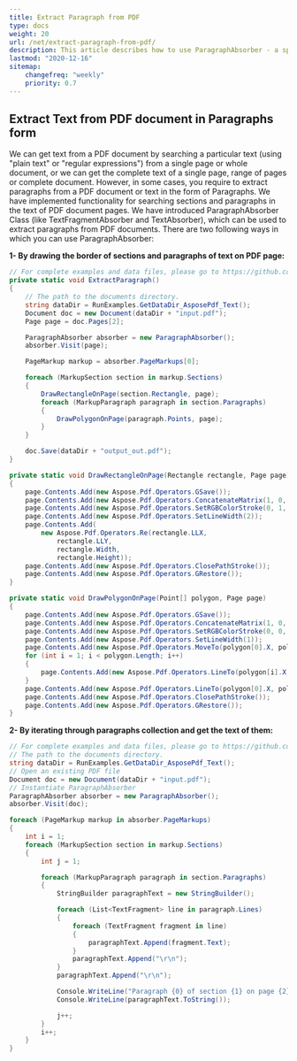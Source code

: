 ```yaml
---
title: Extract Paragraph from PDF
type: docs
weight: 20
url: /net/extract-paragraph-from-pdf/
description: This article describes how to use ParagraphAbsorber - a special tool in Aspose.PDF to extract text from PDF documents.
lastmod: "2020-12-16"
sitemap:
    changefreq: "weekly"
    priority: 0.7
---
```


## Extract Text from PDF document in Paragraphs form

We can get text from a PDF document by searching a particular text (using "plain text" or "regular expressions") from a single page or whole document, or we can get the complete text of a single page, range of pages or complete document. However, in some cases, you require to extract paragraphs from a PDF document or text in the form of Paragraphs. We have implemented functionality for searching sections and paragraphs in the text of PDF document pages. We have introduced ParagraphAbsorber Class (like TextFragmentAbsorber and TextAbsorber), which can be used to extract paragraphs from PDF documents. There are two following ways in which you can use ParagraphAbsorber:

**1- By drawing the border of sections and paragraphs of text on PDF page:**

```csharp
// For complete examples and data files, please go to https://github.com/aspose-pdf/Aspose.PDF-for-.NET
private static void ExtractParagraph()
{
    // The path to the documents directory.
    string dataDir = RunExamples.GetDataDir_AsposePdf_Text();
    Document doc = new Document(dataDir + "input.pdf");
    Page page = doc.Pages[2];

    ParagraphAbsorber absorber = new ParagraphAbsorber();
    absorber.Visit(page);

    PageMarkup markup = absorber.PageMarkups[0];

    foreach (MarkupSection section in markup.Sections)
    {
        DrawRectangleOnPage(section.Rectangle, page);
        foreach (MarkupParagraph paragraph in section.Paragraphs)
        {
            DrawPolygonOnPage(paragraph.Points, page);
        }
    }

    doc.Save(dataDir + "output_out.pdf");
}

private static void DrawRectangleOnPage(Rectangle rectangle, Page page)
{
    page.Contents.Add(new Aspose.Pdf.Operators.GSave());
    page.Contents.Add(new Aspose.Pdf.Operators.ConcatenateMatrix(1, 0, 0, 1, 0, 0));
    page.Contents.Add(new Aspose.Pdf.Operators.SetRGBColorStroke(0, 1, 0));
    page.Contents.Add(new Aspose.Pdf.Operators.SetLineWidth(2));
    page.Contents.Add(
        new Aspose.Pdf.Operators.Re(rectangle.LLX,
            rectangle.LLY,
            rectangle.Width,
            rectangle.Height));
    page.Contents.Add(new Aspose.Pdf.Operators.ClosePathStroke());
    page.Contents.Add(new Aspose.Pdf.Operators.GRestore());
}

private static void DrawPolygonOnPage(Point[] polygon, Page page)
{
    page.Contents.Add(new Aspose.Pdf.Operators.GSave());
    page.Contents.Add(new Aspose.Pdf.Operators.ConcatenateMatrix(1, 0, 0, 1, 0, 0));
    page.Contents.Add(new Aspose.Pdf.Operators.SetRGBColorStroke(0, 0, 1));
    page.Contents.Add(new Aspose.Pdf.Operators.SetLineWidth(1));
    page.Contents.Add(new Aspose.Pdf.Operators.MoveTo(polygon[0].X, polygon[0].Y));
    for (int i = 1; i < polygon.Length; i++)
    {
        page.Contents.Add(new Aspose.Pdf.Operators.LineTo(polygon[i].X, polygon[i].Y));
    }
    page.Contents.Add(new Aspose.Pdf.Operators.LineTo(polygon[0].X, polygon[0].Y));
    page.Contents.Add(new Aspose.Pdf.Operators.ClosePathStroke());
    page.Contents.Add(new Aspose.Pdf.Operators.GRestore());
}
``` 

**2- By iterating through paragraphs collection and get the text of them:**

```csharp
// For complete examples and data files, please go to https://github.com/aspose-pdf/Aspose.PDF-for-.NET
// The path to the documents directory.
string dataDir = RunExamples.GetDataDir_AsposePdf_Text();
// Open an existing PDF file
Document doc = new Document(dataDir + "input.pdf");
// Instantiate ParagraphAbsorber
ParagraphAbsorber absorber = new ParagraphAbsorber();
absorber.Visit(doc);

foreach (PageMarkup markup in absorber.PageMarkups)
{
    int i = 1;
    foreach (MarkupSection section in markup.Sections)
    {
        int j = 1;

        foreach (MarkupParagraph paragraph in section.Paragraphs)
        {
            StringBuilder paragraphText = new StringBuilder();

            foreach (List<TextFragment> line in paragraph.Lines)
            {
                foreach (TextFragment fragment in line)
                {
                    paragraphText.Append(fragment.Text);
                }
                paragraphText.Append("\r\n");
            }
            paragraphText.Append("\r\n");

            Console.WriteLine("Paragraph {0} of section {1} on page {2}:", j, i, markup.Number);
            Console.WriteLine(paragraphText.ToString());

            j++;
        }
        i++;
    }
}
```


